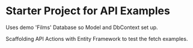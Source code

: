 # Starter Project for API Examples

Uses demo 'Films' Database so Model and DbContext set up.

Scaffolding API Actions with Entity Framework to test the fetch examples. 

